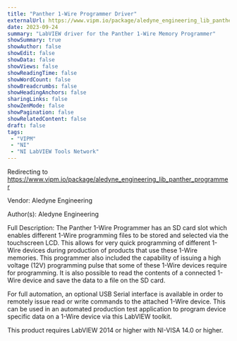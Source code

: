 ```yaml
---
title: "Panther 1-Wire Programmer Driver"
externalUrl: https://www.vipm.io/package/aledyne_engineering_lib_panther_programmer
date: 2023-09-24
summary: "LabVIEW driver for the Panther 1-Wire Memory Programmer"
showSummary: true
showAuthor: false
showEdit: false
showData: false
showViews: false
showReadingTime: false
showWordCount: false
showBreadcrumbs: false
showHeadingAnchors: false
sharingLinks: false
showZenMode: false
showPagination: false
showRelatedContent: false
draft: false
tags:
 - "VIPM"
 - "NI"
 - "NI LabVIEW Tools Network"
---
```


Redirecting to https://www.vipm.io/package/aledyne_engineering_lib_panther_programmer

Vendor: Aledyne Engineering

Author(s): Aledyne Engineering
 
Full Description:
The Panther 1-Wire Programmer has an SD card slot which enables different 1-Wire programming files to be stored and selected via the touchscreen LCD.  This allows for very quick programming of different 1-Wire devices during production of products that use these 1-Wire memories.  This programmer also included the capability of issuing a high voltage (12V) programming pulse that some of these 1-Wire devices require for programming.  It is also possible to read the contents of a connected 1-Wire device and save the data to a file on the SD card.

For full automation, an optional USB Serial interface is available in order to remotely issue read or write commands to the attached 1-Wire device.  This can be used in an automated production test application to program device specific data on a 1-Wire device via this LabVIEW toolkit.

This product requires LabVIEW 2014 or higher with NI-VISA 14.0 or higher.